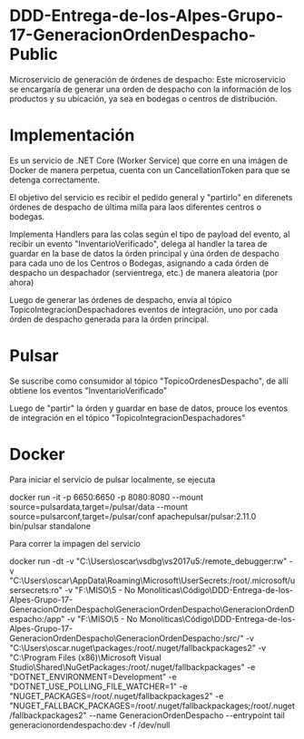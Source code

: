 # DDD-Entrega-de-los-Alpes-Grupo-17-GeneracionOrdenDespacho-Public
Microservicio de generación de órdenes de despacho: Este microservicio se encargaría de generar una orden de despacho con la información de los productos y su ubicación, ya sea en bodegas o centros de distribución.

# Implementación

Es un servicio de .NET Core (Worker Service) que corre en una imágen de Docker de manera perpetua, cuenta con un CancellationToken para que se detenga correctamente.

El objetivo del servicio es recibir el pedido general y "partirlo" en diferenets órdenes de despacho de última milla para laos diferentes centros o bodegas.

Implementa Handlers para las colas según el tipo de payload del evento, al recibir un evento "InventarioVerificado", delega al handler la tarea de guardar en la base de datos la órden principal y úna órden de despacho para cada uno de los Centros o Bodegas, asignando a cada órden de despacho un despachador (servientrega, etc.) de manera aleatoria (por ahora)

Luego de generar las órdenes de despacho, envía al tópico TopicoIntegracionDespachadores eventos de integración, uno por cada órden de despacho generada para la órden principal.

# Pulsar


Se suscribe como consumidor al tópico "TopicoOrdenesDespacho", de allí obtiene los eventos "InventarioVerificado"

Luego de "partir" la órden y guardar en base de datos, prouce los eventos de integración en el tópico "TopicoIntegracionDespachadores"

# Docker

Para iniciar el servicio de pulsar localmente, se ejecuta

docker run -it -p 6650:6650  -p 8080:8080 --mount source=pulsardata,target=/pulsar/data --mount source=pulsarconf,target=/pulsar/conf apachepulsar/pulsar:2.11.0 bin/pulsar standalone

Para correr la impagen del servicio

docker run -dt -v "C:\Users\oscar\vsdbg\vs2017u5:/remote_debugger:rw" -v "C:\Users\oscar\AppData\Roaming\Microsoft\UserSecrets:/root/.microsoft/usersecrets:ro" -v "F:\MISO\5 - No Monolíticas\Código\DDD-Entrega-de-los-Alpes-Grupo-17-GeneracionOrdenDespacho\GeneracionOrdenDespacho\GeneracionOrdenDespacho:/app" -v "F:\MISO\5 - No Monolíticas\Código\DDD-Entrega-de-los-Alpes-Grupo-17-GeneracionOrdenDespacho\GeneracionOrdenDespacho:/src/" -v "C:\Users\oscar\.nuget\packages\:/root/.nuget/fallbackpackages2" -v "C:\Program Files (x86)\Microsoft Visual Studio\Shared\NuGetPackages:/root/.nuget/fallbackpackages" -e "DOTNET_ENVIRONMENT=Development" -e "DOTNET_USE_POLLING_FILE_WATCHER=1" -e "NUGET_PACKAGES=/root/.nuget/fallbackpackages2" -e "NUGET_FALLBACK_PACKAGES=/root/.nuget/fallbackpackages;/root/.nuget/fallbackpackages2" --name GeneracionOrdenDespacho --entrypoint tail generacionordendespacho:dev -f /dev/null 
